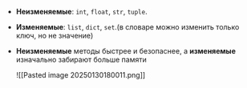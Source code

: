 - **Неизменяемые**: `int`, `float`, `str`, `tuple`.
- **Изменяемые**: `list`, `dict`, `set`.(в словаре можно изменить только ключ, но не значение)
- **Неизменяемые** методы быстрее и безопаснее, а **изменяемые** изначально забирают больше памяти
  
  ![[Pasted image 20250130180011.png]]